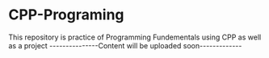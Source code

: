 # CPP-Programing
This repository is  practice of Programming Fundementals using CPP as well as a project 
---------------Content will be uploaded soon-------------
